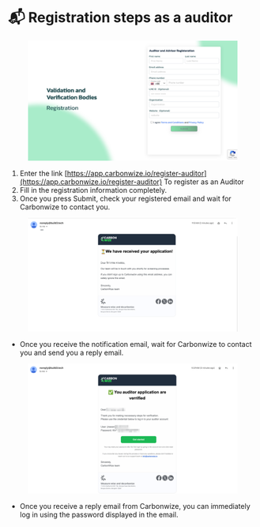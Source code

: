 # 📬 Registration steps as a auditor

<figure><img src="../.gitbook/assets/image (185).png" alt=""><figcaption></figcaption></figure>

1. Enter the link [https://app.carbonwize.io/register-auditor](https://app.carbonwize.io/register-auditor) To register as an Auditor
2. ﻿﻿﻿Fill in the registration information completely.
3. ﻿﻿﻿Once you press Submit, check your registered email and wait for Carbonwize to contact you.

<figure><img src="../.gitbook/assets/image (186).png" alt=""><figcaption></figcaption></figure>

* Once you receive the notification email, wait for Carbonwize to contact you and send you a reply email.

<figure><img src="../.gitbook/assets/image (187).png" alt=""><figcaption></figcaption></figure>

* Once you receive a reply email from Carbonwize, you can immediately log in using the password displayed in the email.
